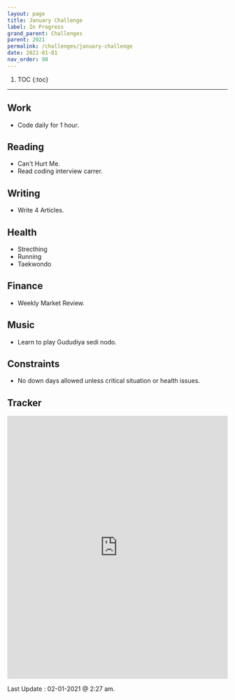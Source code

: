 ```yaml
---
layout: page
title: January Challenge
label: In Progress
grand_parent: Challenges
parent: 2021
permalink: /challenges/january-challenge
date: 2021-01-01
nav_order: 98
---
```


1. TOC
{:toc}

---

## Work

* Code daily for 1 hour.


## Reading 

* Can't Hurt Me.
* Read coding interview carrer.

## Writing

* Write 4 Articles.

## Health 

* Strecthing 
* Running  
* Taekwondo

## Finance 

* Weekly Market Review.

## Music

* Learn to play Gududiya sedi nodo.


## Constraints

* No down days allowed unless critical situation or health issues.

## Tracker 

<iframe style="border: 0; width:100%; height: 600px; overflow: auto;" src="https://docs.google.com/spreadsheets/d/e/2PACX-1vSL_eEX1qCn9_HzwWGWkL47XHZtXHIS2vc7kCURopGaUX4rOQ1iEFT8YmBkexCJ-zrm7soMCtUm5sna/pubhtml?widget=true&amp;headers=false"></iframe>

Last Update : 02-01-2021 @ 2:27 am. 

